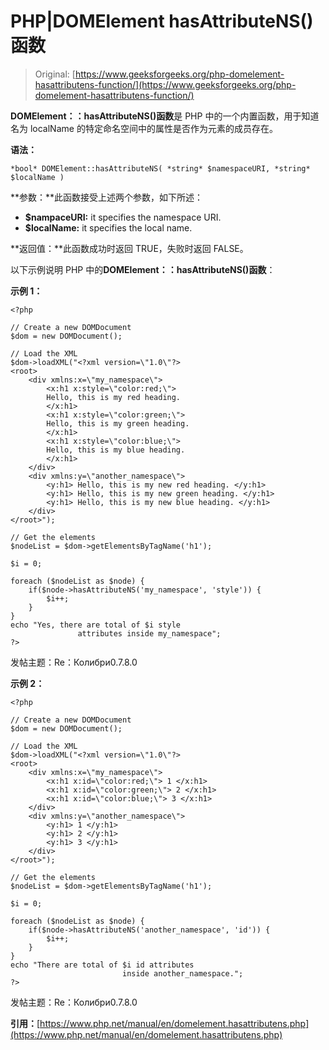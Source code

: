 # PHP|DOMElement hasAttributeNS()函数

> Original: [https://www.geeksforgeeks.org/php-domelement-hasattributens-function/](https://www.geeksforgeeks.org/php-domelement-hasattributens-function/)

**DOMElement：：hasAttributeNS()函数**是 PHP 中的一个内置函数，用于知道名为 localName 的特定命名空间中的属性是否作为元素的成员存在。

**语法：**

```
*bool* DOMElement::hasAttributeNS( *string* $namespaceURI, *string* $localName )
```

**参数：**此函数接受上述两个参数，如下所述：

*   **$nampaceURI:** it specifies the namespace URI.
*   **$localName:** it specifies the local name.

**返回值：**此函数成功时返回 TRUE，失败时返回 FALSE。

以下示例说明 PHP 中的**DOMElement：：hasAttributeNS()函数**：

**示例 1：**

```
<?php

// Create a new DOMDocument
$dom = new DOMDocument();

// Load the XML
$dom->loadXML("<?xml version=\"1.0\"?>
<root>
    <div xmlns:x=\"my_namespace\">
        <x:h1 x:style=\"color:red;\">
        Hello, this is my red heading.
        </x:h1>
        <x:h1 x:style=\"color:green;\">
        Hello, this is my green heading. 
        </x:h1>
        <x:h1 x:style=\"color:blue;\"> 
        Hello, this is my blue heading.
        </x:h1>
    </div>
    <div xmlns:y=\"another_namespace\">
        <y:h1> Hello, this is my new red heading. </y:h1>
        <y:h1> Hello, this is my new green heading. </y:h1>
        <y:h1> Hello, this is my new blue heading. </y:h1>
    </div>
</root>");

// Get the elements
$nodeList = $dom->getElementsByTagName('h1');

$i = 0;

foreach ($nodeList as $node) {
    if($node->hasAttributeNS('my_namespace', 'style')) {
        $i++;
    }
}
echo "Yes, there are total of $i style 
               attributes inside my_namespace";
?>
```

发帖主题：Re：Колибри0.7.8.0

**示例 2：**

```
<?php

// Create a new DOMDocument
$dom = new DOMDocument();

// Load the XML
$dom->loadXML("<?xml version=\"1.0\"?>
<root>
    <div xmlns:x=\"my_namespace\">
        <x:h1 x:id=\"color:red;\"> 1 </x:h1>
        <x:h1 x:id=\"color:green;\"> 2 </x:h1>
        <x:h1 x:id=\"color:blue;\"> 3 </x:h1>
    </div>
    <div xmlns:y=\"another_namespace\">
        <y:h1> 1 </y:h1>
        <y:h1> 2 </y:h1>
        <y:h1> 3 </y:h1>
    </div>
</root>");

// Get the elements
$nodeList = $dom->getElementsByTagName('h1');

$i = 0;

foreach ($nodeList as $node) {
    if($node->hasAttributeNS('another_namespace', 'id')) {
        $i++;
    }
}
echo "There are total of $i id attributes
                         inside another_namespace.";
?>
```

发帖主题：Re：Колибри0.7.8.0

**引用：**[https://www.php.net/manual/en/domelement.hasattributens.php](https://www.php.net/manual/en/domelement.hasattributens.php)